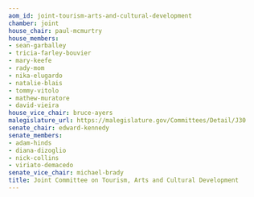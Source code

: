 ```yaml
---
aom_id: joint-tourism-arts-and-cultural-development
chamber: joint
house_chair: paul-mcmurtry
house_members:
- sean-garballey
- tricia-farley-bouvier
- mary-keefe
- rady-mom
- nika-elugardo
- natalie-blais
- tommy-vitolo
- mathew-muratore
- david-vieira
house_vice_chair: bruce-ayers
malegislature_url: https://malegislature.gov/Committees/Detail/J30
senate_chair: edward-kennedy
senate_members:
- adam-hinds
- diana-dizoglio
- nick-collins
- viriato-demacedo
senate_vice_chair: michael-brady
title: Joint Committee on Tourism, Arts and Cultural Development
---
```


